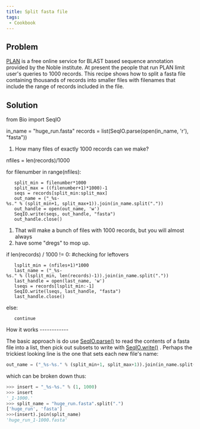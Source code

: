 ```yaml
---
title: Split fasta file
tags:
 - Cookbook
---
```


Problem
-------

[PLAN](http://bioinfo.noble.org/plan) is a free online service for BLAST
based sequence annotation provided by the Noble institute. At present
the people that run PLAN limit user's queries to 1000 records. This
recipe shows how to split a fasta file containing thousands of records
into smaller files with filenames that include the range of records
included in the file.

Solution
--------

<python id="recipe"> from Bio import SeqIO

in\_name = "huge\_run.fasta" records = list(SeqIO.parse(open(in\_name,
'r'), "fasta"))

1.  How many files of exactly 1000 records can we make?

nfiles = len(records)/1000

for filenumber in range(nfiles):

`   split_min = filenumber*1000 `  
`   split_max = ((filenumber+1)*1000)-1`  
`   seqs = records[split_min:split_max]`  
`   out_name = ("_%s-%s." % (split_min+1, split_max+1)).join(in_name.split("."))`  
`   out_handle = open(out_name, 'w')`  
`   SeqIO.write(seqs, out_handle, "fasta")`  
`   out_handle.close()`

1.  That will make a bunch of files with 1000 records, but you will
    almost always
2.  have some "dregs" to mop up.

if len(records) / 1000 != 0: \#checking for leftovers

`   lsplit_min = (nfiles+1)*1000`  
`   last_name = ("_%s-%s." % (lsplit_min, len(records)-1)).join(in_name.split("."))`  
`   last_handle = open(last_name, 'w')`  
`   lseqs = records[lsplit_min:-1]`  
`   SeqIO.write(lseqs, last_handle, "fasta")`  
`   last_handle.close()`

else:

`   continue`

</source>
How it works
------------

The basic approach is do use [ SeqIO.parse()](SeqIO "wikilink") to read
the contents of a fasta file into a list, then pick out subsets to write
with [ SeqIO.write()](SeqIO "wikilink") . Perhaps the trickiest looking
line is the one that sets each new file's name:

``` python
out_name = ("_%s-%s." % (split_min+1, split_max+1)).join(in_name.split("."))
```

which can be broken down thus:

``` python
>>> insert = "_%s-%s." % (1, 1000)
>>> insert
'_1-1000.'
>>> split_name = "huge_run.fasta".split(".")
['huge_run', 'fasta']
>>>(insert).join(split_name)
'huge_run_1-1000.fasta'
```
